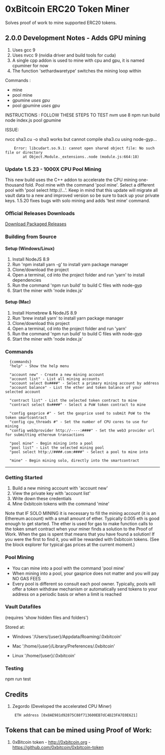 
# 0xBitcoin ERC20 Token Miner

Solves proof of work to mine supported ERC20 tokens.  


## 2.0.0 Development Notes  - Adds GPU mining

1. Uses gcc 9
2. Uses nvcc 9 (nvidia driver and build tools for cuda)
3. A single cpp addon is used to mine with cpu and gpu, it is named cpuminer for now
4. The function 'sethardwaretype' switches the mining loop within



Commands :

- mine
- pool mine
- gpumine  *uses gpu*
- pool gpumine *uses gpu*



INSTRUCTIONS : FOLLOW THESE STEPS TO TEST
nvm use 8
npm run build
node index.js
pool gpumine




ISSUE:

nvcc sha3.cu -o sha3   works
but cannot compile sha3.cu using node-gyp...

        Error: libcudart.so.9.1: cannot open shared object file: No such file or directory
            at Object.Module._extensions..node (module.js:664:18)





### Update 1.5.23 - 1000X CPU Pool Mining

This new build uses the C++ addon to accelerate the CPU mining one-thousand fold.  Pool mine with the command 'pool mine'.  Select a different pool with 'pool select http://...'.  Keep in mind that this update will migrate all vault data to a new and improved version so be sure to back up your private keys.  1.5.20 fixes bugs with solo mining and adds 'test mine' command.

### Official Releases Downloads

[Download Packaged Releases](https://github.com/0xbitcoin/0xbitcoin-miner/blob/master/RELEASES.md)



### Building from Source

#### Setup (Windows/Linux)
1. Install NodeJS 8.9
2. Run 'npm install yarn -g' to install yarn package manager
3. Clone/download the project
4. Open a terminal, cd into the project folder and run 'yarn' to install dependencies
5. Run the command 'npm run build' to build C files with node-gyp
6. Start the miner with 'node index.js'

#### Setup (Mac)
1. Install Homebrew & NodeJS 8.9
2. Run 'brew install yarn' to install yarn package manager
3. Clone/download this project
4. Open a terminal, cd into the project folder and run 'yarn'
5. Run the command 'npm run build' to build C files with node-gyp
6. Start the miner with 'node index.js'



### Commands

      {commands}
      "help" - Show the help menu

      "account new" - Create a new mining account
      "account list" - List all mining accounts
      "account select 0x####" - Select a primary mining account by address
      "account balance" - List the ether and token balance of your selected account

      "contract list" - List the selected token contract to mine
      "contract select 0x####" - Select a PoW token contract to mine

      "config gasprice #" - Set the gasprice used to submit PoW to the token smartcontract
      "config cpu_threads #" - Set the number of CPU cores to use for mining
      "config web3provider http://----:####" - Set the web3 provider url for submitting ethereum transactions

      "pool mine" - Begin mining into a pool
      "pool list" - List the selected mining pool
      "pool select http://####.com:####" - Select a pool to mine into

      "mine" - Begin mining solo, directly into the smartcontract




---------------

### Getting Started
1. Build a new mining account with 'account new'
2. View the private key with 'account list'
3. Write down these credentials
4. Mine 0xbitcoin tokens with the command 'mine'

Note that IF SOLO MINING it is necessary to fill the mining account (it is an Ethereum account) with a small amount of ether.  Typically 0.005 eth is good enough to get started.  The ether is used for gas to make function calls to the token smart contract when your miner finds a solution to the Proof of Work.  When the gas is spent that means that you have found a solution! If you were the first to find it, you will be rewarded with 0xbitcoin tokens.  (See the block explorer for typical gas prices at the current moment.)



### Pool Mining
- You can mine into a pool with the command 'pool mine'  
- When mining into a pool, your gasprice does not matter and you will pay NO GAS FEES  
- Every pool is different so consult each pool owner.  Typically, pools will offer a token withdraw mechanism or automatically send tokens to your address on a periodic basis or when a limit is reached



### Vault Datafiles

(requires 'show hidden files and folders')

Stored at:

- Windows
    '/Users/{user}/Appdata/Roaming/.0xbitcoin'

- Mac
    '/home/{user}/Library/Preferences/.0xbitcoin'

- Linux
    '/home/{user}/.0xbitcoin'




### Testing

npm run test


## Credits

1. Zegordo (Developed the accelerated CPU Miner)

        ETH address [0x8AE981d92875C88f713600EB7dC4D23FA7E0E621]



## Tokens that can be mined using Proof of Work:

1. 0xBitcoin token - http://0xbitcoin.org - https://github.com/0xbitcoin/0xbitcoin-token
